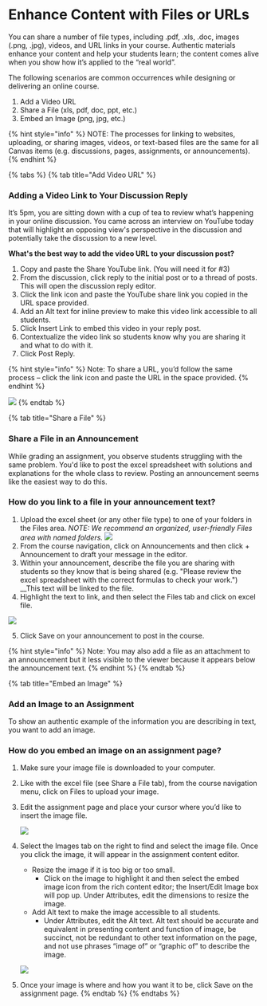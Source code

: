 # Enhance Content with Files or URLs

You can share a number of file types, including .pdf, .xls, .doc, images \(.png, .jpg\), videos, and URL links in your course. Authentic materials enhance your content and help your students learn; the content comes alive when you show how it’s applied to the “real world”.

The following scenarios are common occurrences while designing or delivering an online course.

1. Add a Video URL
2. Share a File \(xls, pdf, doc, ppt, etc.\)
3. Embed an Image \(png, jpg, etc.\)

{% hint style="info" %}
NOTE: The processes for linking to websites, uploading, or sharing images, videos, or text-based files are the same for all Canvas items \(e.g. discussions,  pages, assignments, or announcements\).
{% endhint %}

{% tabs %}
{% tab title="Add Video URL" %}
### Adding a Video Link to Your Discussion Reply

It’s 5pm, you are sitting down with a cup of tea to review what’s happening in your online discussion. You came across an interview on YouTube today that will highlight an opposing view's perspective in the discussion and potentially take the discussion to a new level. 

**What's the best way to add the video URL to your discussion post?** 

1. Copy and paste the Share YouTube link. \(You will need it for \#3\)
2. From the discussion, click reply to the initial post or to a thread of posts. This will open the discussion reply editor.
3. Click the link icon and paste the YouTube share link you copied in the URL space provided.
4. Add an Alt text for inline preview to make this video link accessible to all students.
5. Click Insert Link to embed this video in your reply post.
6. Contextualize the video link so students know why you are sharing it and what to do with it.
7. Click Post Reply.

{% hint style="info" %}
Note: To share a URL, you’d follow the same process – click the link icon and paste the URL in the space provided.
{% endhint %}

![](https://lh5.googleusercontent.com/wzrcbTwpqbuOjGdMsldc_XEG45l15huSkvjvim1YDNJWNx-I5bM3jouMjE0zN_kTyxojghKqhZo3IiU8fGWsJRqFqb59keiMsN0XWVYuIerAvw7hLNecoVSM0oYOL-Ew4k6JZ5nt)
{% endtab %}

{% tab title="Share a File" %}
### Share a File in an Announcement 

While grading an assignment, you observe students struggling with the same problem. You'd like to post the excel spreadsheet with solutions and explanations for the whole class to review. Posting an announcement seems like the easiest way to do this. 

### How do you link to a file in your announcement text?

1. Upload the excel sheet \(or any other file type\) to one of your folders in the Files area.  _NOTE: We recommend an organized, user-friendly Files area with named folders._ ![](https://lh4.googleusercontent.com/ou83T0OQatmdciZIjdxJnQ9naqbxm9iBkcsdm2t_0gb2kmWaQAQD32_654O1Sq8GoesZ80n0wkMs0-kv4sJARN2kdpdez0lzC5PQDC3ZuZblV-2BU3ua3oHreCznrDAaSuog9mUD) 
2. From the course navigation, click on Announcements and then click + Announcement to draft your message in the editor.
3. Within your announcement, describe the file you are sharing with students so they know that is being shared \(e.g. "Please review the excel spreadsheet with the correct formulas to check your work."\) __This text will be linked to the file.
4. Highlight the text to link, and then select the Files tab and click on excel file.

![](https://lh5.googleusercontent.com/5VbO4_q7ziuYhEtLQrMVINbTI_UBLkgFRy1I47_j2ZtXP19uwgiDDsJpfKaWqvMRvQ9dNp7zZI6X9TgftbPrbJeunlsexqSBfZ2GoZ-TKvNucokCHn4R5yihyukRTOseIQIyijhb)

5. Click Save on your announcement to post in the course.

{% hint style="info" %}
Note: You may also add a file as an attachment to an announcement but it less visible to the viewer because it appears below the announcement text.
{% endhint %}
{% endtab %}

{% tab title="Embed an Image" %}
### Add an Image to an Assignment

To show an authentic example of the information you are describing in text, you want to add an image.

### How do you embed an image on an assignment page?

1. Make sure your image file is downloaded to your computer.
2. Like with the excel file \(see Share a File tab\), from the course navigation menu, click on Files to upload your image.
3. Edit the assignment page and place your cursor where you’d like to insert the image file.

   ![](https://lh3.googleusercontent.com/6YhTvrXCbrb173OKM-v0_1UC8aCEvgkxahiQbYmLrShZ1T9puRmPLJ5MNYzgqSYlcENSJWscJYGd8XHWKiuIz_r7tLhWfgVaNgr-tOOXj0C2ciUzcy0O3FwQdPZjTUfKn01CAArT)

4. Select the Images tab on the right to find and select the image file. Once you click the image, it will appear in the assignment content editor.

   * Resize the image if it is too big or too small. 
     * Click on the image to highlight it and then select the embed image icon from the rich content editor; the Insert/Edit Image box will pop up. Under Attributes, edit the dimensions to resize the image.
   * Add Alt text to make the image accessible to all students. 
     * Under Attributes, edit the Alt text. Alt text should be accurate and equivalent in presenting content and function of image, be succinct, not be redundant to other text information on the page, and not use phrases “image of” or “graphic of” to describe the image.

   ![](https://lh3.googleusercontent.com/eA43hoTDRE3ac6l5a-TmfdbNr7I8ay0uDjoFPPgmOEE7o63D4EWbYcyIY_tLhvCWJt_Opq2SCHfO4-op4CqrC_leU_RmFWqXcBtAVlYyzk8MW7WzWpz6endicB5YLwgL3KBwlXAK)

5. Once your image is where and how you want it to be, click Save on the assignment page.
{% endtab %}
{% endtabs %}

